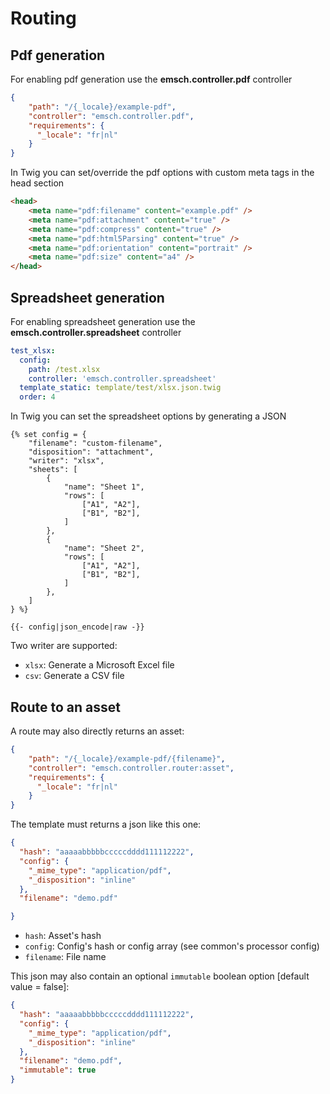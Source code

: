 # Routing

## Pdf generation

For enabling pdf generation use the **emsch.controller.pdf** controller
```json
{
    "path": "/{_locale}/example-pdf",
    "controller": "emsch.controller.pdf",
    "requirements": {
      "_locale": "fr|nl"
    }
}
```
In Twig you can set/override the pdf options with custom meta tags in the head section
```html
<head>
    <meta name="pdf:filename" content="example.pdf" />
    <meta name="pdf:attachment" content="true" />
    <meta name="pdf:compress" content="true" />
    <meta name="pdf:html5Parsing" content="true" />
    <meta name="pdf:orientation" content="portrait" />
    <meta name="pdf:size" content="a4" />
</head>
```

## Spreadsheet generation

For enabling spreadsheet generation use the **emsch.controller.spreadsheet** controller
```yaml
test_xlsx:
  config:
    path: /test.xlsx
    controller: 'emsch.controller.spreadsheet'
  template_static: template/test/xlsx.json.twig
  order: 4
```

In Twig you can set the spreadsheet options by generating a JSON
```twig
{% set config = {
    "filename": "custom-filename",
    "disposition": "attachment",
    "writer": "xlsx",
    "sheets": [
        {
            "name": "Sheet 1",
            "rows": [
                ["A1", "A2"],
                ["B1", "B2"],
            ]
        },
        {
            "name": "Sheet 2",
            "rows": [
                ["A1", "A2"],
                ["B1", "B2"],
            ]
        },
    ]
} %}

{{- config|json_encode|raw -}}
```

Two writer are supported:
 - `xlsx`: Generate a Microsoft Excel file
 - `csv`: Generate a CSV file


## Route to an asset

A route may also directly returns an asset:
```json
{
    "path": "/{_locale}/example-pdf/{filename}",
    "controller": "emsch.controller.router:asset",
    "requirements": {
      "_locale": "fr|nl"
    }
}
```

The template must returns a json like this one:

```json
{
  "hash": "aaaaabbbbbcccccdddd111112222",
  "config": {
    "_mime_type": "application/pdf",
    "_disposition": "inline"
  },
  "filename": "demo.pdf"

}
```

 - `hash`: Asset's hash
 - `config`: Config's hash or config array (see common's processor config)
 - `filename`: File name

This json may also contain an optional `immutable` boolean option [default value = false]:

```json
{
  "hash": "aaaaabbbbbcccccdddd111112222",
  "config": {
    "_mime_type": "application/pdf",
    "_disposition": "inline"
  },
  "filename": "demo.pdf",
  "immutable": true
}
```